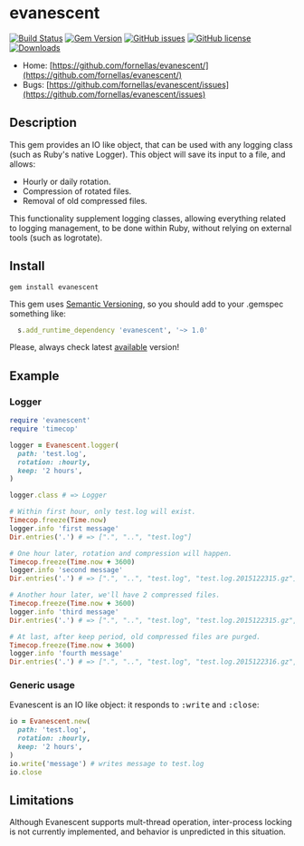 # evanescent

[![Build Status](https://travis-ci.org/fornellas/evanescent.svg?branch=master)](https://travis-ci.org/fornellas/evanescent)
[![Gem Version](https://badge.fury.io/rb/evanescent.svg)](http://badge.fury.io/rb/evanescent)
[![GitHub issues](https://img.shields.io/github/issues/fornellas/evanescent.svg)](https://github.com/fornellas/evanescent/issues)
[![GitHub license](https://img.shields.io/badge/license-GPLv3-blue.svg)](https://raw.githubusercontent.com/fornellas/evanescent/master/LICENSE)
[![Downloads](http://ruby-gem-downloads-badge.herokuapp.com/evanescent?type=total)](https://rubygems.org/gems/evanescent)

* Home: [https://github.com/fornellas/evanescent/](https://github.com/fornellas/evanescent/)
* Bugs: [https://github.com/fornellas/evanescent/issues](https://github.com/fornellas/evanescent/issues)

## Description

This gem provides an IO like object, that can be used with any logging class (such as Ruby's native Logger). This object will save its input to a file, and allows:

* Hourly or daily rotation.
* Compression of rotated files.
* Removal of old compressed files.

This functionality supplement logging classes, allowing everything related to logging management, to be done within Ruby, without relying on external tools (such as logrotate).

## Install

    gem install evanescent

This gem uses [Semantic Versioning](http://semver.org/), so you should add to your .gemspec something like:

```ruby
  s.add_runtime_dependency 'evanescent', '~> 1.0'
```

Please, always check latest [available](https://rubygems.org/gems/evanescent) version!

## Example

### Logger

```ruby
require 'evanescent'
require 'timecop'

logger = Evanescent.logger(
  path: 'test.log',
  rotation: :hourly,
  keep: '2 hours',
)

logger.class # => Logger

# Within first hour, only test.log will exist.
Timecop.freeze(Time.now)
logger.info 'first message'
Dir.entries('.') # => [".", "..", "test.log"]

# One hour later, rotation and compression will happen.
Timecop.freeze(Time.now + 3600)
logger.info 'second message'
Dir.entries('.') # => [".", "..", "test.log", "test.log.2015122315.gz"]

# Another hour later, we'll have 2 compressed files.
Timecop.freeze(Time.now + 3600)
logger.info 'third message'
Dir.entries('.') # => [".", "..", "test.log", "test.log.2015122315.gz", "test.log.2015122316.gz"]

# At last, after keep period, old compressed files are purged.
Timecop.freeze(Time.now + 3600)
logger.info 'fourth message'
Dir.entries('.') # => [".", "..", "test.log", "test.log.2015122316.gz", "test.log.2015122317.gz"]
```

### Generic usage

Evanescent is an IO like object: it responds to <tt>:write</tt> and <tt>:close</tt>:

```ruby
io = Evanescent.new(
  path: 'test.log',
  rotation: :hourly,
  keep: '2 hours',
)
io.write('message') # writes message to test.log
io.close
```

## Limitations

Although Evanescent supports mult-thread operation, inter-process locking is not currently implemented, and behavior is unpredicted in this situation.
